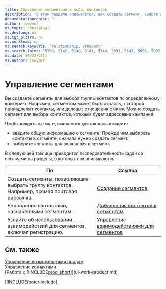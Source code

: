 ```yaml
---
title: Управление сегментами и выбор контактов
description: 'В этом разделе описывается, как создать сегмент, выбрав группу контактов в соответствии с определенными критериями, чтобы впоследствии настроить нацеливание на этот сегмент с помощью кампании.'
documentationcenter: ''
author: jswymer
ms.topic: conceptual
ms.devlang: na
ms.tgt_pltfrm: na
ms.workload: na
ms.search.keywords: 'relationship, prospect'
ms.search.forms: '5150, 5142, 5140, 5141, 5144, 5091, 5143, 5093, 5092'
ms.date: 06/22/2021
ms.author: jswymer
---
```

# Управление сегментами
Вы создаете сегменты для выбора группы контактов по определенному критерию. Например, сегментом может быть отрасль, к которой принадлежат контакты, или деловые отношения с ними. Можно создать сегмент для выбора контактов, которым будет адресована кампания.

Чтобы создать сегмент, выполните две основных задачи:

* введите общую информацию о сегменте; Прежде чем выбирать контакты в сегменте, сначала нужно создать сегмент.
* выберите контакты для включения в сегмент.

В следующей таблице приводится последовательность задач со ссылками на разделы, в которых они описываются.

| По | Ссылка |
| --- | --- |
| Создать сегменты, позволяющие выбрать группу контактов. Например, прямая почтовая рассылка. |[Создание сегментов](marketing-how-create-segment.md) |
| Управление контактами, назначенными сегментам. |[Добавление контактов к сегментам](marketing-add-contact-segment.md) |
| Узнайте об использовании взаимодействий для сегментов, включая регистрацию. |[Управление взаимодействиями для сегментов](marketing-interaction-segments.md) |

## См. также
[Управление возможностями продаж](marketing-manage-sales-opportunities.md)  
[Управление контактами](marketing-contacts.md)  
[Работа с [!INCLUDE[prod_short](includes/prod_short.md)]](ui-work-product.md)


[!INCLUDE[footer-include](includes/footer-banner.md)]
